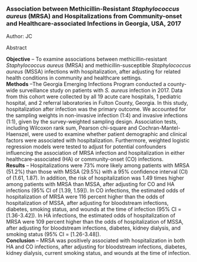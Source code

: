 ### Association between Methicillin-Resistant *Staphylococcus aureus* (MRSA) and Hospitalizations from Community-onset and Healthcare-associated Infections in Georgia, USA, 2017 
Author: JC<br>

Abstract

**Objective** – To examine associations between methicillin-resistant *Staphylococcus aureus* (MRSA) and methicillin-susceptible *Staphylococcus aureus* (MSSA) infections with hospitalization, after adjusting for related health conditions in community and healthcare settings.<br>
**Methods** –The Georgia Emerging Infections Program conducted a county-wide surveillance study on patients with *S. aureus* infection in 2017. Data from this cohort were collected by all 19 acute care hospitals, 1 pediatric hospital, and 2 referral laboratories in Fulton County, Georgia. In this study, hospitalization after infection was the primary outcome. We accounted for the sampling weights in non-invasive infection (1:4) and invasive infections (1:1), given by the survey-weighted sampling design. Association tests, including Wilcoxon rank sum, Pearson chi-square and Cochran-Mantel-Haenszel, were used to examine whether patient demographic and clinical factors were associated with hospitalization. Furthermore, weighted logistic regression models were tested to adjust for potential confounders influencing the association of MRSA infection and hospitalization in either healthcare-associated (HA) or community-onset (CO) infections.<br>
**Results** – Hospitalizations were 73% more likely among patients with MRSA (51.2%) than those with MSSA (29.5%) with a 95% confidence interval (CI) of (1.61, 1.87). In addition, the risk of hospitalization was 1.49 times higher among patients with MRSA than MSSA, after adjusting for CO and HA infections (95% CI of [1.39, 1.59]). In CO infections, the estimated odds of hospitalization of MRSA were 116 percent higher than the odds of hospitalization of MSSA, after adjusting for bloodstream infections, diabetes, smoking status, and wounds at the time of infection (95% CI = [1.36-3.42]). In HA infections, the estimated odds of hospitalization of MRSA were 109 percent higher than the odds of hospitalization of MSSA, after adjusting for bloodstream infections, diabetes, kidney dialysis, and smoking status (95% CI = [1.26-3.48]).<br>
**Conclusion** – MRSA was positively associated with hospitalization in both HA and CO infections, after adjusting for bloodstream infections, diabetes, kidney dialysis, current smoking status, and wounds at the time of infection.
